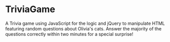 # TriviaGame

A Trivia game using JavaScript for the logic and jQuery to manipulate HTML featuring random questions about Olivia's cats.
Answer the majority of the questions correctly within two minutes for a special surprise!
